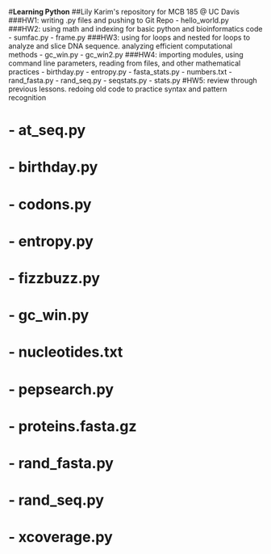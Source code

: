 #**Learning Python**
##Lily Karim's repository for MCB 185 @ UC Davis
###HW1: writing .py files and pushing to Git Repo
	- hello_world.py
###HW2: using math and indexing for basic python and bioinformatics code
	- sumfac.py
	- frame.py
###HW3: using for loops and nested for loops to analyze and slice DNA sequence. analyzing efficient computational methods
	- gc_win.py
	- gc_win2.py
###HW4: importing modules, using command line parameters, reading from files, and other mathematical practices
	- birthday.py
	- entropy.py
	- fasta_stats.py
	- numbers.txt
	- rand_fasta.py
	- rand_seq.py
	- seqstats.py
	- stats.py
#HW5: review through previous lessons. redoing old code to practice syntax and pattern recognition
#	- at_seq.py
#	- birthday.py
#	- codons.py
#	- entropy.py
#	- fizzbuzz.py
#	- gc_win.py
#	- nucleotides.txt
#	- pepsearch.py
#	- proteins.fasta.gz
#	- rand_fasta.py
#	- rand_seq.py
#	- xcoverage.py
 
